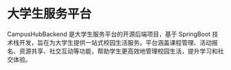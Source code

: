 # 大学生服务平台

CampusHubBackend 是大学生服务平台的开源后端项目，基于 SpringBoot
技术栈开发，旨在为大学生提供一站式校园生活服务。平台涵盖课程管理、活动报名、资源共享、社交互动等功能，帮助学生更高效地管理校园生活，提升学习和社交体验。

